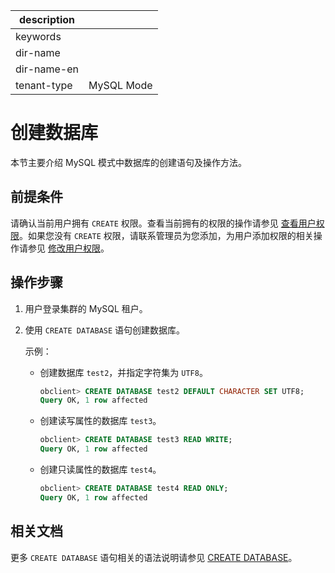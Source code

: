 |description||
|---|---|
|keywords||
|dir-name||
|dir-name-en||
|tenant-type|MySQL Mode|

# 创建数据库

本节主要介绍 MySQL 模式中数据库的创建语句及操作方法。

## 前提条件

请确认当前用户拥有 `CREATE` 权限。查看当前拥有的权限的操作请参见 [查看用户权限](../../../../600.manage/500.security-and-permissions/300.access-control/200.user-and-permission/200.permission-of-mysql-mode/400.view-user-permissions-of-mysql-mode.md)。如果您没有 `CREATE` 权限，请联系管理员为您添加，为用户添加权限的相关操作请参见 [修改用户权限](../../../../600.manage/500.security-and-permissions/300.access-control/200.user-and-permission/200.permission-of-mysql-mode/500.modify-user-permissions-of-mysql-mode.md)。

## 操作步骤

1. 用户登录集群的 MySQL 租户。

2. 使用 `CREATE DATABASE` 语句创建数据库。

   示例：

   * 创建数据库 `test2`，并指定字符集为 `UTF8`。

     ```sql
     obclient> CREATE DATABASE test2 DEFAULT CHARACTER SET UTF8;
     Query OK, 1 row affected
     ```

   * 创建读写属性的数据库 `test3`。

     ```sql
     obclient> CREATE DATABASE test3 READ WRITE;
     Query OK, 1 row affected
     ```

   * 创建只读属性的数据库 `test4`。

     ```sql
     obclient> CREATE DATABASE test4 READ ONLY;
     Query OK, 1 row affected
     ```

## 相关文档

更多 `CREATE DATABASE` 语句相关的语法说明请参见 [CREATE DATABASE](../../../500.sql-reference/100.sql-syntax/200.common-tenant-of-mysql-mode/600.sql-statement-of-mysql-mode/2100.create-database-of-mysql-mode.md)。
  
